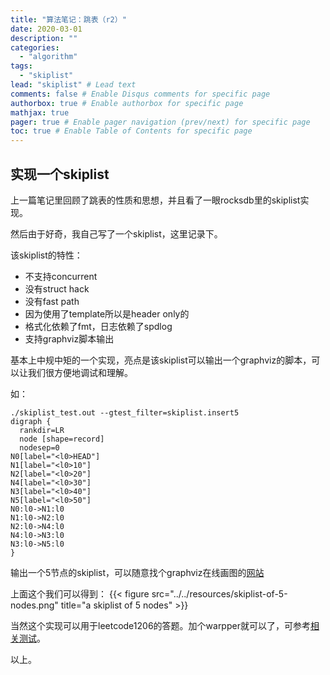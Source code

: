 ```yaml
---
title: "算法笔记：跳表（r2）"
date: 2020-03-01
description: ""
categories:
  - "algorithm"
tags:
  - "skiplist"
lead: "skiplist" # Lead text
comments: false # Enable Disqus comments for specific page
authorbox: true # Enable authorbox for specific page
mathjax: true
pager: true # Enable pager navigation (prev/next) for specific page
toc: true # Enable Table of Contents for specific page
---
```


## 实现一个skiplist

上一篇笔记里回顾了跳表的性质和思想，并且看了一眼rocksdb里的skiplist实现。

然后由于好奇，我自己写了一个skiplist，这里记录下。

该skiplist的特性：
- 不支持concurrent
- 没有struct hack
- 没有fast path
- 因为使用了template所以是header only的
- 格式化依赖了fmt，日志依赖了spdlog
- 支持graphviz脚本输出

基本上中规中矩的一个实现，亮点是该skiplist可以输出一个graphviz的脚本，可以让我们很方便地调试和理解。

如：
```
./skiplist_test.out --gtest_filter=skiplist.insert5
digraph {  
  rankdir=LR 
  node [shape=record]
  nodesep=0
N0[label="<l0>HEAD"]
N1[label="<l0>10"]
N2[label="<l0>20"]
N4[label="<l0>30"]
N3[label="<l0>40"]
N5[label="<l0>50"]
N0:l0->N1:l0
N1:l0->N2:l0
N2:l0->N4:l0
N4:l0->N3:l0
N3:l0->N5:l0
}
```
输出一个5节点的skiplist，可以随意找个graphviz在线画图的[网站](https://dreampuf.github.io/GraphvizOnline/)

上面这个我们可以得到：
{{< figure src="../../resources/skiplist-of-5-nodes.png" title="a skiplist of 5 nodes" >}}

当然这个实现可以用于leetcode1206的答题。加个warpper就可以了，可参考[相关测试](https://github.com/Hazy2019/cppcraft/blob/master/src/educational/skiplist_test.cc)。

以上。